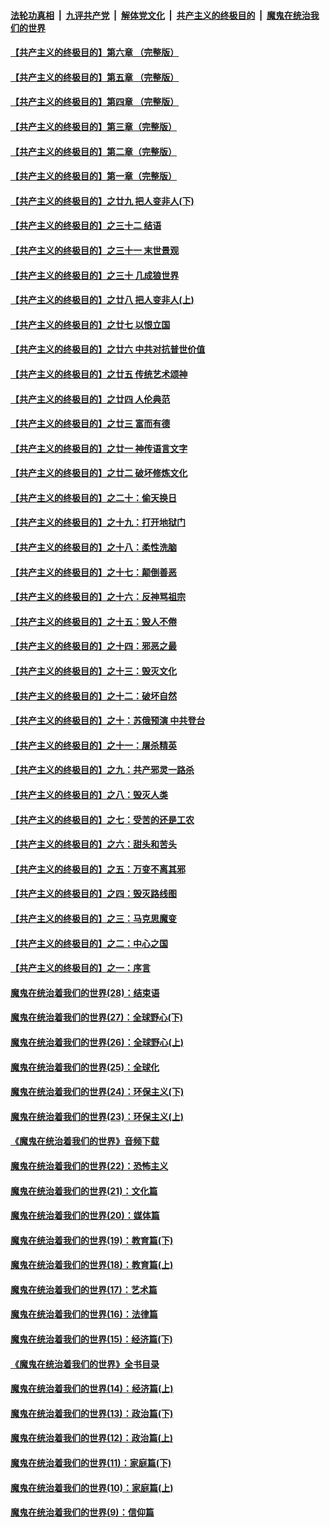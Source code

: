####  [法轮功真相](../../../../basic/blob/master/README.md?t=06030801) &nbsp;|&nbsp; [九评共产党](../../../../9ping.md/blob/master/README.md?t=06030801) &nbsp;|&nbsp; [解体党文化](../../../../jtdwh.md/blob/master/README.md?t=06030801)  &nbsp;|&nbsp; [共产主义的终极目的](../../../../gczydzjmd.md/blob/master/README.md?t=06030801) &nbsp;|&nbsp; [魔鬼在统治我们的世界](../../../../mgztzwmdsj.md/blob/master/README.md?t=06030801) 

#### [【共产主义的终极目的】第六章 （完整版）](../pages/nsc422/n11428913.md?t=06030801) 

#### [【共产主义的终极目的】第五章 （完整版）](../pages/nsc422/n11428912.md?t=06030801) 

#### [【共产主义的终极目的】第四章 （完整版）](../pages/nsc422/n11428907.md?t=06030801) 

#### [【共产主义的终极目的】第三章（完整版）](../pages/nsc422/n11428848.md?t=06030801) 

#### [【共产主义的终极目的】第二章（完整版）](../pages/nsc422/n11428831.md?t=06030801) 

#### [【共产主义的终极目的】第一章（完整版）](../pages/nsc422/n11417651.md?t=06030801) 

#### [【共产主义的终极目的】之廿九 把人变非人(下)](../pages/nsc422/n11344140.md?t=06030801) 

#### [【共产主义的终极目的】之三十二 结语](../pages/nsc422/n11360535.md?t=06030801) 

#### [【共产主义的终极目的】之三十一 末世景观](../pages/nsc422/n11351129.md?t=06030801) 

#### [【共产主义的终极目的】之三十 几成狼世界](../pages/nsc422/n11348280.md?t=06030801) 

#### [【共产主义的终极目的】之廿八 把人变非人(上)](../pages/nsc422/n11340492.md?t=06030801) 

#### [【共产主义的终极目的】之廿七 以恨立国](../pages/nsc422/n11336944.md?t=06030801) 

#### [【共产主义的终极目的】之廿六 中共对抗普世价值](../pages/nsc422/n11324785.md?t=06030801) 

#### [【共产主义的终极目的】之廿五 传统艺术颂神](../pages/nsc422/n11296396.md?t=06030801) 

#### [【共产主义的终极目的】之廿四 人伦典范](../pages/nsc422/n11296397.md?t=06030801) 

#### [【共产主义的终极目的】之廿三 富而有德](../pages/nsc422/n11283598.md?t=06030801) 

#### [【共产主义的终极目的】之廿一 神传语言文字](../pages/nsc422/n11263265.md?t=06030801) 

#### [【共产主义的终极目的】之廿二 破坏修炼文化](../pages/nsc422/n11245728.md?t=06030801) 

#### [【共产主义的终极目的】之二十：偷天换日](../pages/nsc422/n11238846.md?t=06030801) 

#### [【共产主义的终极目的】之十九：打开地狱门](../pages/nsc422/n11206376.md?t=06030801) 

#### [【共产主义的终极目的】之十八：柔性洗脑](../pages/nsc422/n11199994.md?t=06030801) 

#### [【共产主义的终极目的】之十七：颠倒善恶](../pages/nsc422/n11179782.md?t=06030801) 

#### [【共产主义的终极目的】之十六：反神骂祖宗](../pages/nsc422/n11166798.md?t=06030801) 

#### [【共产主义的终极目的】之十五：毁人不倦](../pages/nsc422/n11166792.md?t=06030801) 

#### [【共产主义的终极目的】之十四：邪恶之最](../pages/nsc422/n11150249.md?t=06030801) 

#### [【共产主义的终极目的】之十三：毁灭文化](../pages/nsc422/n11135227.md?t=06030801) 

#### [【共产主义的终极目的】之十二：破坏自然](../pages/nsc422/n11135214.md?t=06030801) 

#### [【共产主义的终极目的】之十：苏俄预演 中共登台](../pages/nsc422/n11118424.md?t=06030801) 

#### [【共产主义的终极目的】之十一：屠杀精英](../pages/nsc422/n11118442.md?t=06030801) 

#### [【共产主义的终极目的】之九：共产邪灵一路杀](../pages/nsc422/n11114139.md?t=06030801) 

#### [【共产主义的终极目的】之八：毁灭人类](../pages/nsc422/n11108503.md?t=06030801) 

#### [【共产主义的终极目的】之七：受苦的还是工农](../pages/nsc422/n11101809.md?t=06030801) 

#### [【共产主义的终极目的】之六：甜头和苦头](../pages/nsc422/n11096971.md?t=06030801) 

#### [【共产主义的终极目的】之五：万变不离其邪](../pages/nsc422/n11091285.md?t=06030801) 

#### [【共产主义的终极目的】之四：毁灭路线图](../pages/nsc422/n11086284.md?t=06030801) 

#### [【共产主义的终极目的】之三：马克思魔变](../pages/nsc422/n11061941.md?t=06030801) 

#### [【共产主义的终极目的】之二：中心之国](../pages/nsc422/n11047728.md?t=06030801) 

#### [【共产主义的终极目的】之一：序言](../pages/nsc422/n11086077.md?t=06030801) 

#### [魔鬼在统治着我们的世界(28)：结束语](../pages/nsc422/n10936246.md?t=06030801) 

#### [魔鬼在统治着我们的世界(27)：全球野心(下)](../pages/nsc422/n10928319.md?t=06030801) 

#### [魔鬼在统治着我们的世界(26)：全球野心(上)](../pages/nsc422/n10900318.md?t=06030801) 

#### [魔鬼在统治着我们的世界(25)：全球化](../pages/nsc422/n10788205.md?t=06030801) 

#### [魔鬼在统治着我们的世界(24)：环保主义(下)](../pages/nsc422/n10695307.md?t=06030801) 

#### [魔鬼在统治着我们的世界(23)：环保主义(上)](../pages/nsc422/n10688613.md?t=06030801) 

#### [《魔鬼在统治着我们的世界》音频下载](../pages/nsc422/n10635553.md?t=06030801) 

#### [魔鬼在统治着我们的世界(22)：恐怖主义](../pages/nsc422/n10614727.md?t=06030801) 

#### [魔鬼在统治着我们的世界(21)：文化篇](../pages/nsc422/n10597706.md?t=06030801) 

#### [魔鬼在统治着我们的世界(20)：媒体篇](../pages/nsc422/n10586579.md?t=06030801) 

#### [魔鬼在统治着我们的世界(19)：教育篇(下)](../pages/nsc422/n10564808.md?t=06030801) 

#### [魔鬼在统治着我们的世界(18)：教育篇(上)](../pages/nsc422/n10526970.md?t=06030801) 

#### [魔鬼在统治着我们的世界(17)：艺术篇](../pages/nsc422/n10499093.md?t=06030801) 

#### [魔鬼在统治着我们的世界(16)：法律篇](../pages/nsc422/n10485969.md?t=06030801) 

#### [魔鬼在统治着我们的世界(15)：经济篇(下)](../pages/nsc422/n10469975.md?t=06030801) 

#### [《魔鬼在统治着我们的世界》全书目录](../pages/nsc422/n10464261.md?t=06030801) 

#### [魔鬼在统治着我们的世界(14)：经济篇(上)](../pages/nsc422/n10457370.md?t=06030801) 

#### [魔鬼在统治着我们的世界(13)：政治篇(下)](../pages/nsc422/n10448270.md?t=06030801) 

#### [魔鬼在统治着我们的世界(12)：政治篇(上)](../pages/nsc422/n10444576.md?t=06030801) 

#### [魔鬼在统治着我们的世界(11)：家庭篇(下)](../pages/nsc422/n10440961.md?t=06030801) 

#### [魔鬼在统治着我们的世界(10)：家庭篇(上)](../pages/nsc422/n10435448.md?t=06030801) 

#### [魔鬼在统治着我们的世界(9)：信仰篇](../pages/nsc422/n10432159.md?t=06030801) 


